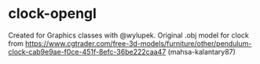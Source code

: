 # clock-opengl
Created for Graphics classes with @wylupek. 
Original .obj model for clock from https://www.cgtrader.com/free-3d-models/furniture/other/pendulum-clock-cab9e9ae-f0ce-451f-8efc-36be222caa47 (mahsa-kalantary87)
